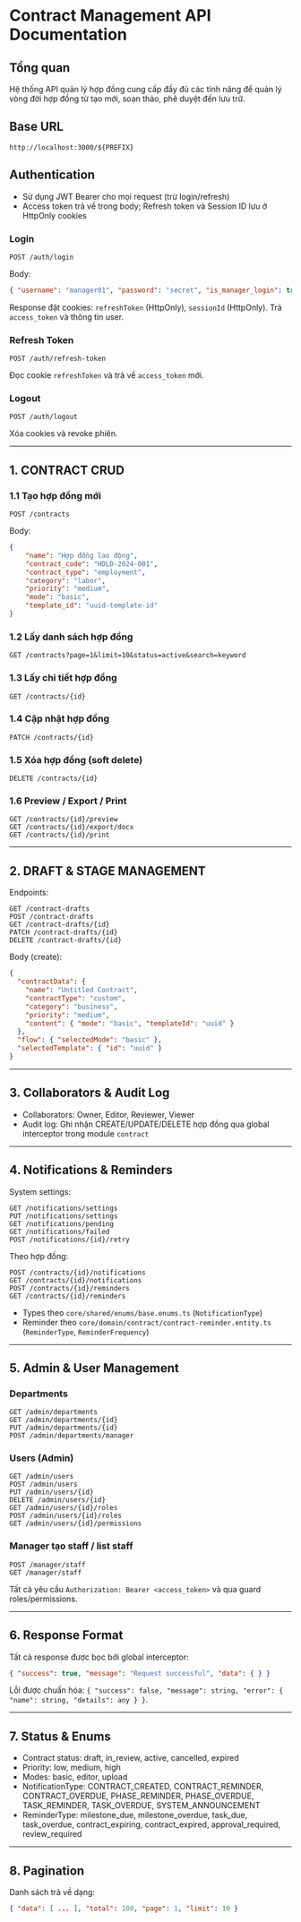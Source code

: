 # Contract Management API Documentation

## Tổng quan

Hệ thống API quản lý hợp đồng cung cấp đầy đủ các tính năng để quản lý vòng đời hợp đồng từ tạo mới, soạn thảo, phê duyệt đến lưu trữ.

## Base URL

```
http://localhost:3000/${PREFIX}
```

## Authentication

- Sử dụng JWT Bearer cho mọi request (trừ login/refresh)
- Access token trả về trong body; Refresh token và Session ID lưu ở HttpOnly cookies

### Login

```http
POST /auth/login
```

Body:

```json
{ "username": "manager01", "password": "secret", "is_manager_login": true }
```

Response đặt cookies: `refreshToken` (HttpOnly), `sessionId` (HttpOnly). Trả `access_token` và thông tin user.

### Refresh Token

```http
POST /auth/refresh-token
```

Đọc cookie `refreshToken` và trả về `access_token` mới.

### Logout

```http
POST /auth/logout
```

Xóa cookies và revoke phiên.

---

## 1. CONTRACT CRUD

### 1.1 Tạo hợp đồng mới

```http
POST /contracts
```

Body:

```json
{
    "name": "Hợp đồng lao động",
    "contract_code": "HDLD-2024-001",
    "contract_type": "employment",
    "category": "labor",
    "priority": "medium",
    "mode": "basic",
    "template_id": "uuid-template-id"
}
```

### 1.2 Lấy danh sách hợp đồng

```http
GET /contracts?page=1&limit=10&status=active&search=keyword
```

### 1.3 Lấy chi tiết hợp đồng

```http
GET /contracts/{id}
```

### 1.4 Cập nhật hợp đồng

```http
PATCH /contracts/{id}
```

### 1.5 Xóa hợp đồng (soft delete)

```http
DELETE /contracts/{id}
```

### 1.6 Preview / Export / Print

```http
GET /contracts/{id}/preview
GET /contracts/{id}/export/docx
GET /contracts/{id}/print
```

---

## 2. DRAFT & STAGE MANAGEMENT

Endpoints:

```http
GET /contract-drafts
POST /contract-drafts
GET /contract-drafts/{id}
PATCH /contract-drafts/{id}
DELETE /contract-drafts/{id}
```

Body (create):

```json
{
  "contractData": {
    "name": "Untitled Contract",
    "contractType": "custom",
    "category": "business",
    "priority": "medium",
    "content": { "mode": "basic", "templateId": "uuid" }
  },
  "flow": { "selectedMode": "basic" },
  "selectedTemplate": { "id": "uuid" }
}
```

---

## 3. Collaborators & Audit Log

- Collaborators: Owner, Editor, Reviewer, Viewer
- Audit log: Ghi nhận CREATE/UPDATE/DELETE hợp đồng qua global interceptor trong module `contract`

---

## 4. Notifications & Reminders

System settings:

```http
GET /notifications/settings
PUT /notifications/settings
GET /notifications/pending
GET /notifications/failed
POST /notifications/{id}/retry
```

Theo hợp đồng:

```http
POST /contracts/{id}/notifications
GET /contracts/{id}/notifications
POST /contracts/{id}/reminders
GET /contracts/{id}/reminders
```

- Types theo `core/shared/enums/base.enums.ts` (`NotificationType`)
- Reminder theo `core/domain/contract/contract-reminder.entity.ts` (`ReminderType`, `ReminderFrequency`)

---

## 5. Admin & User Management

### Departments

```http
GET /admin/departments
GET /admin/departments/{id}
PUT /admin/departments/{id}
POST /admin/departments/manager
```

### Users (Admin)

```http
GET /admin/users
POST /admin/users
PUT /admin/users/{id}
DELETE /admin/users/{id}
GET /admin/users/{id}/roles
POST /admin/users/{id}/roles
GET /admin/users/{id}/permissions
```

### Manager tạo staff / list staff

```http
POST /manager/staff
GET /manager/staff
```

Tất cả yêu cầu `Authorization: Bearer <access_token>` và qua guard roles/permissions.

---

## 6. Response Format

Tất cả response được bọc bởi global interceptor:

```json
{ "success": true, "message": "Request successful", "data": { } }
```

Lỗi được chuẩn hóa: `{ "success": false, "message": string, "error": { "name": string, "details": any } }`.

---

## 7. Status & Enums

- Contract status: draft, in_review, active, cancelled, expired
- Priority: low, medium, high
- Modes: basic, editor, upload
- NotificationType: CONTRACT_CREATED, CONTRACT_REMINDER, CONTRACT_OVERDUE, PHASE_REMINDER, PHASE_OVERDUE, TASK_REMINDER, TASK_OVERDUE, SYSTEM_ANNOUNCEMENT
- ReminderType: milestone_due, milestone_overdue, task_due, task_overdue, contract_expiring, contract_expired, approval_required, review_required

---

## 8. Pagination

Danh sách trả về dạng:

```json
{ "data": [ ... ], "total": 100, "page": 1, "limit": 10 }
```